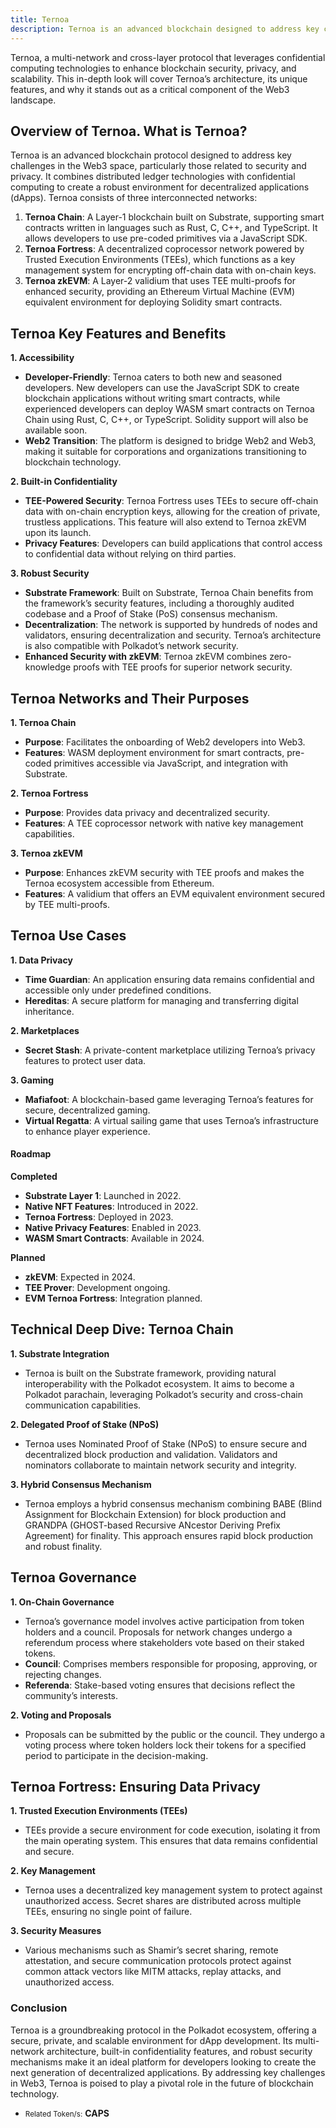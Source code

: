 ```yaml
---
title: Ternoa
description: Ternoa is an advanced blockchain designed to address key challenges in the Web3 space related to security and privacy.
---
```


Ternoa, a multi-network and cross-layer protocol that leverages confidential computing technologies to enhance blockchain security, privacy, and scalability. This in-depth look will cover Ternoa’s architecture, its unique features, and why it stands out as a critical component of the Web3 landscape.

## Overview of Ternoa. **What is Ternoa?**

Ternoa is an advanced blockchain protocol designed to address key challenges in the Web3 space, particularly those related to security and privacy. It combines distributed ledger technologies with confidential computing to create a robust environment for decentralized applications (dApps). Ternoa consists of three interconnected networks:

1. **Ternoa Chain**: A Layer-1 blockchain built on Substrate, supporting smart contracts written in languages such as Rust, C, C++, and TypeScript. It allows developers to use pre-coded primitives via a JavaScript SDK.
2. **Ternoa Fortress**: A decentralized coprocessor network powered by Trusted Execution Environments (TEEs), which functions as a key management system for encrypting off-chain data with on-chain keys.
3. **Ternoa zkEVM**: A Layer-2 validium that uses TEE multi-proofs for enhanced security, providing an Ethereum Virtual Machine (EVM) equivalent environment for deploying Solidity smart contracts.

## Ternoa Key Features and Benefits

**1. Accessibility**

- **Developer-Friendly**: Ternoa caters to both new and seasoned developers. New developers can use the JavaScript SDK to create blockchain applications without writing smart contracts, while experienced developers can deploy WASM smart contracts on Ternoa Chain using Rust, C, C++, or TypeScript. Solidity support will also be available soon.
- **Web2 Transition**: The platform is designed to bridge Web2 and Web3, making it suitable for corporations and organizations transitioning to blockchain technology.

**2. Built-in Confidentiality**

- **TEE-Powered Security**: Ternoa Fortress uses TEEs to secure off-chain data with on-chain encryption keys, allowing for the creation of private, trustless applications. This feature will also extend to Ternoa zkEVM upon its launch.
- **Privacy Features**: Developers can build applications that control access to confidential data without relying on third parties.

**3. Robust Security**

- **Substrate Framework**: Built on Substrate, Ternoa Chain benefits from the framework’s security features, including a thoroughly audited codebase and a Proof of Stake (PoS) consensus mechanism.
- **Decentralization**: The network is supported by hundreds of nodes and validators, ensuring decentralization and security. Ternoa’s architecture is also compatible with Polkadot’s network security.
- **Enhanced Security with zkEVM**: Ternoa zkEVM combines zero-knowledge proofs with TEE proofs for superior network security.

## Ternoa Networks and Their Purposes

**1. Ternoa Chain**

- **Purpose**: Facilitates the onboarding of Web2 developers into Web3.
- **Features**: WASM deployment environment for smart contracts, pre-coded primitives accessible via JavaScript, and integration with Substrate.

**2. Ternoa Fortress**

- **Purpose**: Provides data privacy and decentralized security.
- **Features**: A TEE coprocessor network with native key management capabilities.

**3. Ternoa zkEVM**

- **Purpose**: Enhances zkEVM security with TEE proofs and makes the Ternoa ecosystem accessible from Ethereum.
- **Features**: A validium that offers an EVM equivalent environment secured by TEE multi-proofs.

## Ternoa Use Cases

**1. Data Privacy**

- **Time Guardian**: An application ensuring data remains confidential and accessible only under predefined conditions.
- **Hereditas**: A secure platform for managing and transferring digital inheritance.

**2. Marketplaces**

- **Secret Stash**: A private-content marketplace utilizing Ternoa’s privacy features to protect user data.

**3. Gaming**

- **Mafiafoot**: A blockchain-based game leveraging Ternoa’s features for secure, decentralized gaming.
- **Virtual Regatta**: A virtual sailing game that uses Ternoa’s infrastructure to enhance player experience.

#### Roadmap

**Completed**

- **Substrate Layer 1**: Launched in 2022.
- **Native NFT Features**: Introduced in 2022.
- **Ternoa Fortress**: Deployed in 2023.
- **Native Privacy Features**: Enabled in 2023.
- **WASM Smart Contracts**: Available in 2024.

**Planned**

- **zkEVM**: Expected in 2024.
- **TEE Prover**: Development ongoing.
- **EVM Ternoa Fortress**: Integration planned.

## Technical Deep Dive: Ternoa Chain

**1. Substrate Integration**

- Ternoa is built on the Substrate framework, providing natural interoperability with the Polkadot ecosystem. It aims to become a Polkadot parachain, leveraging Polkadot’s security and cross-chain communication capabilities.

**2. Delegated Proof of Stake (NPoS)**

- Ternoa uses Nominated Proof of Stake (NPoS) to ensure secure and decentralized block production and validation. Validators and nominators collaborate to maintain network security and integrity.

**3. Hybrid Consensus Mechanism**

- Ternoa employs a hybrid consensus mechanism combining BABE (Blind Assignment for Blockchain Extension) for block production and GRANDPA (GHOST-based Recursive ANcestor Deriving Prefix Agreement) for finality. This approach ensures rapid block production and robust finality.

Ternoa Governance
-----------------

**1. On-Chain Governance**

- Ternoa’s governance model involves active participation from token holders and a council. Proposals for network changes undergo a referendum process where stakeholders vote based on their staked tokens.
- **Council**: Comprises members responsible for proposing, approving, or rejecting changes.
- **Referenda**: Stake-based voting ensures that decisions reflect the community’s interests.

**2. Voting and Proposals**

- Proposals can be submitted by the public or the council. They undergo a voting process where token holders lock their tokens for a specified period to participate in the decision-making.

Ternoa Fortress: Ensuring Data Privacy
--------------------------------------

**1. Trusted Execution Environments (TEEs)**

- TEEs provide a secure environment for code execution, isolating it from the main operating system. This ensures that data remains confidential and secure.

**2. Key Management**

- Ternoa uses a decentralized key management system to protect against unauthorized access. Secret shares are distributed across multiple TEEs, ensuring no single point of failure.

**3. Security Measures**

- Various mechanisms such as Shamir’s secret sharing, remote attestation, and secure communication protocols protect against common attack vectors like MITM attacks, replay attacks, and unauthorized access.

### Conclusion

Ternoa is a groundbreaking protocol in the Polkadot ecosystem, offering a secure, private, and scalable environment for dApp development. Its multi-network architecture, built-in confidentiality features, and robust security mechanisms make it an ideal platform for developers looking to create the next generation of decentralized applications. By addressing key challenges in Web3, Ternoa is poised to play a pivotal role in the future of blockchain technology.

- <small>Related Token/s:</small> **CAPS**
